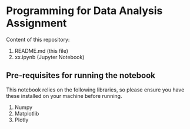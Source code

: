 # Programming for Data Analysis Assignment

Content of this repository:

1. README.md (this file)
1. xx.ipynb (Jupyter Notebook)

## Pre-requisites for running the notebook
This notebook relies on the following libraries, so please ensure you have these installed on your machine before running.

1. Numpy
1. Matplotlib
1. Plotly
